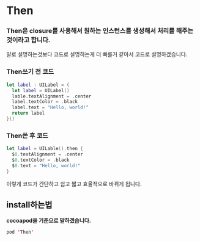 # Then

### Then은 closure를 사용해서 원하는 인스턴스를 생성해서 처리를 해주는 것이라고 합니다.
말로 설명하는것보다 코드로 설명하는게 더 빠를거 같아서 코드로 설명하겠습니다.

### Then쓰기 전 코드
```swift
let label : UILabel = {
  let label = UILabel()
  lable.textAlignment = .center
  label.textColor = .black
  label.text = "Hello, world!"
  return label
}()
```

### Then쓴 후 코드
```swift
let label = UILable().then {
  $0.textAlignment = .center
  $0.textColor = .black
  $0.text = "Hello, world!"
}
```

이렇게 코드가 간단하고 쉽고 짧고 효율적으로 바뀌게 됩니다.

## install하는법

**cocoapod을 기준으로 말하겠습니다.**

```swift
pod 'Then'
```
